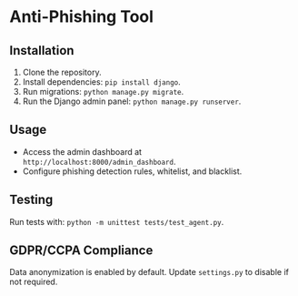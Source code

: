 # Anti-Phishing Tool

## Installation
1. Clone the repository.
2. Install dependencies: `pip install django`.
3. Run migrations: `python manage.py migrate`.
4. Run the Django admin panel: `python manage.py runserver`.

## Usage
- Access the admin dashboard at `http://localhost:8000/admin_dashboard`.
- Configure phishing detection rules, whitelist, and blacklist.

## Testing
Run tests with: `python -m unittest tests/test_agent.py`.

## GDPR/CCPA Compliance
Data anonymization is enabled by default. Update `settings.py` to disable if not required.